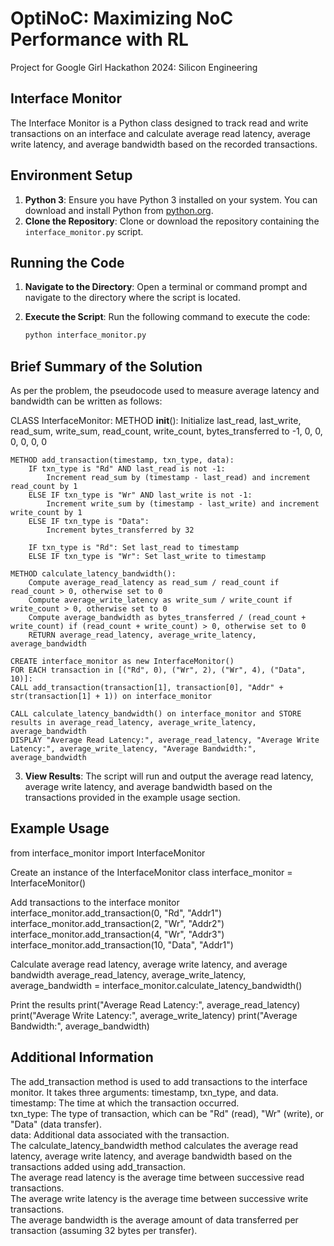 # OptiNoC: Maximizing NoC Performance with RL
Project for Google Girl Hackathon 2024: Silicon Engineering

## Interface Monitor

The Interface Monitor is a Python class designed to track read and write transactions on an interface and calculate average read latency, average write latency, and average bandwidth based on the recorded transactions.

## Environment Setup

1. **Python 3**: Ensure you have Python 3 installed on your system. You can download and install Python from [python.org](https://www.python.org/downloads/).
2. **Clone the Repository**: Clone or download the repository containing the `interface_monitor.py` script.

## Running the Code
1. **Navigate to the Directory**: Open a terminal or command prompt and navigate to the directory where the script is located.

2. **Execute the Script**: Run the following command to execute the code:

    ```bash
    python interface_monitor.py
    ```
## Brief Summary of the Solution
As per the problem, the pseudocode used to measure average latency and bandwidth can be written as follows:

CLASS InterfaceMonitor:
    METHOD __init__():
        Initialize last_read, last_write, read_sum, write_sum, read_count, write_count, bytes_transferred to -1, 0, 0, 0, 0, 0, 0

    METHOD add_transaction(timestamp, txn_type, data):
        IF txn_type is "Rd" AND last_read is not -1:
            Increment read_sum by (timestamp - last_read) and increment read_count by 1
        ELSE IF txn_type is "Wr" AND last_write is not -1:
            Increment write_sum by (timestamp - last_write) and increment write_count by 1
        ELSE IF txn_type is "Data":
            Increment bytes_transferred by 32

        IF txn_type is "Rd": Set last_read to timestamp
        ELSE IF txn_type is "Wr": Set last_write to timestamp

    METHOD calculate_latency_bandwidth():
        Compute average_read_latency as read_sum / read_count if read_count > 0, otherwise set to 0
        Compute average_write_latency as write_sum / write_count if write_count > 0, otherwise set to 0
        Compute average_bandwidth as bytes_transferred / (read_count + write_count) if (read_count + write_count) > 0, otherwise set to 0
        RETURN average_read_latency, average_write_latency, average_bandwidth

    CREATE interface_monitor as new InterfaceMonitor()
    FOR EACH transaction in [("Rd", 0), ("Wr", 2), ("Wr", 4), ("Data", 10)]:
    CALL add_transaction(transaction[1], transaction[0], "Addr" + str(transaction[1] + 1)) on interface_monitor

    CALL calculate_latency_bandwidth() on interface_monitor and STORE results in average_read_latency, average_write_latency, average_bandwidth
    DISPLAY "Average Read Latency:", average_read_latency, "Average Write Latency:", average_write_latency, "Average Bandwidth:", average_bandwidth

3. **View Results**: The script will run and output the average read latency, average write latency, and average bandwidth based on the transactions provided in the example usage section.

## Example Usage

from interface_monitor import InterfaceMonitor

Create an instance of the InterfaceMonitor class
interface_monitor = InterfaceMonitor()

Add transactions to the interface monitor
interface_monitor.add_transaction(0, "Rd", "Addr1")
interface_monitor.add_transaction(2, "Wr", "Addr2")
interface_monitor.add_transaction(4, "Wr", "Addr3")
interface_monitor.add_transaction(10, "Data", "Addr1")

Calculate average read latency, average write latency, and average bandwidth
average_read_latency, average_write_latency, average_bandwidth = interface_monitor.calculate_latency_bandwidth()

Print the results
print("Average Read Latency:", average_read_latency)
print("Average Write Latency:", average_write_latency)
print("Average Bandwidth:", average_bandwidth)

## Additional Information
The add_transaction method is used to add transactions to the interface monitor. It takes three arguments: timestamp, txn_type, and data.<br/>
timestamp: The time at which the transaction occurred.<br/>
txn_type: The type of transaction, which can be "Rd" (read), "Wr" (write), or "Data" (data transfer).<br/>
data: Additional data associated with the transaction.<br/>
The calculate_latency_bandwidth method calculates the average read latency, average write latency, and average bandwidth based on the transactions added using add_transaction.<br/>
The average read latency is the average time between successive read transactions.<br/>
The average write latency is the average time between successive write transactions.<br/>
The average bandwidth is the average amount of data transferred per transaction (assuming 32 bytes per transfer).<br/>
